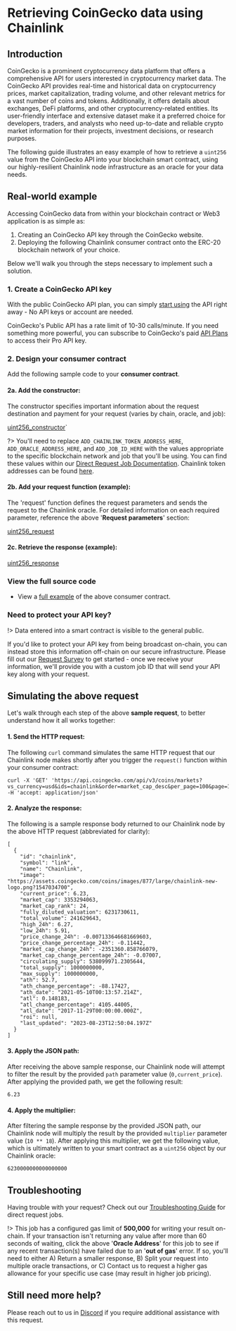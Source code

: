 # Retrieving CoinGecko data using Chainlink

## Introduction

CoinGecko is a prominent cryptocurrency data platform that offers a comprehensive API for users interested in cryptocurrency market data. The CoinGecko API provides real-time and historical data on cryptocurrency prices, market capitalization, trading volume, and other relevant metrics for a vast number of coins and tokens. Additionally, it offers details about exchanges, DeFi platforms, and other cryptocurrency-related entities. Its user-friendly interface and extensive dataset make it a preferred choice for developers, traders, and analysts who need up-to-date and reliable crypto market information for their projects, investment decisions, or research purposes.

The following guide illustrates an easy example of how to retrieve a `uint256` value from the CoinGecko API into your blockchain smart contract, using our highly-resilient Chainlink node infrastructure as an oracle for your data needs.

## Real-world example

Accessing CoinGecko data from within your blockchain contract or Web3 application is as simple as:

1. Creating an CoinGecko API key through the CoinGecko website.
1. Deploying the following Chainlink consumer contract onto the ERC-20 blockchain network of your choice. 

Below we'll walk you through the steps necessary to implement such a solution.

### 1. Create a CoinGecko API key

With the public CoinGecko API plan, you can simply [start using](https://www.coingecko.com/en/api/documentation) the API right away - No API keys or account are needed. 

CoinGecko's Public API has a rate limit of 10-30 calls/minute. If you need something more powerful, you can subscribe to CoinGecko's paid [API Plans](https://www.coingecko.com/en/api/pricing) to access their Pro API key.

### 2. Design your consumer contract

Add the following sample code to your **consumer contract**.

#### 2a. Add the constructor:

The constructor specifies important information about the request destination and payment for your request (varies by chain, oracle, and job): 

[uint256_constructor](/CoinGecko.sol ':include :type=code :fragment=constructor')`

?> You'll need to replace `ADD_CHAINLINK_TOKEN_ADDRESS_HERE`, `ADD_ORACLE_ADDRESS_HERE`, and `ADD_JOB_ID_HERE` with the values appropriate to the specific blockchain network and job that you'll be using. You can find these values within our [Direct Request Job Documentation](/services/direct-request-jobs/Jobs-and-Pricing).
Chainlink token addresses can be found [here](https://docs.chain.link/resources/link-token-contracts).

#### 2b. Add your request function (example):
The 'request' function defines the request parameters and sends the request to the Chainlink oracle. For detailed information on each required parameter, reference the above '**Request parameters**' section:

[uint256_request](/CoinGecko.sol ':include :type=code :fragment=request')

#### 2c. Retrieve the response (example):

[uint256_response](/CoinGecko.sol ':include :type=code :fragment=response')

### View the full source code

* View a [full example](https://github.com/LinkWellNodes/Documentation/blob/main/docs/services/direct-request-jobs/examples/coin-price-data/CoinGecko.sol) of the above consumer contract.

### Need to protect your API key?

!> Data entered into a smart contract is visible to the general public.

If you'd like to protect your API key from being broadcast on-chain, you can instead store this information off-chain on our secure infrastructure. Please fill out our [Request Survey](https://linkwellnodes.io/Getting-Started.html) to get started - once we receive your information, we'll provide you with a custom job ID that will send your API key along with your request.

## Simulating the above request

Let's walk through each step of the above **sample request**, to better understand how it all works together:

#### 1. **Send the HTTP request**:

The following `curl` command simulates the same HTTP request that our Chainlink node makes shortly after you trigger the `request()` function within your consumer contract:

```
curl -X 'GET' 'https://api.coingecko.com/api/v3/coins/markets?vs_currency=usd&ids=chainlink&order=market_cap_desc&per_page=100&page=1&sparkline=false&locale=en' -H 'accept: application/json'
```

#### 2. **Analyze the response**:

The following is a sample response body returned to our Chainlink node by the above HTTP request (abbreviated for clarity):

```
[
  {
    "id": "chainlink",
    "symbol": "link",
    "name": "Chainlink",
    "image": "https://assets.coingecko.com/coins/images/877/large/chainlink-new-logo.png?1547034700",
    "current_price": 6.23,
    "market_cap": 3353294063,
    "market_cap_rank": 24,
    "fully_diluted_valuation": 6231730611,
    "total_volume": 241629643,
    "high_24h": 6.27,
    "low_24h": 5.91,
    "price_change_24h": -0.007133646681669603,
    "price_change_percentage_24h": -0.11442,
    "market_cap_change_24h": -2351360.858766079,
    "market_cap_change_percentage_24h": -0.07007,
    "circulating_supply": 538099971.2305644,
    "total_supply": 1000000000,
    "max_supply": 1000000000,
    "ath": 52.7,
    "ath_change_percentage": -88.17427,
    "ath_date": "2021-05-10T00:13:57.214Z",
    "atl": 0.148183,
    "atl_change_percentage": 4105.44005,
    "atl_date": "2017-11-29T00:00:00.000Z",
    "roi": null,
    "last_updated": "2023-08-23T12:50:04.197Z"
  }
]
```

#### 3. **Apply the JSON path**:

After receiving the above sample response, our Chainlink node will attempt to filter the result by the provided `path` parameter value (`0,current_price`). After applying the provided path, we get the following result:

```
6.23
```

#### 4. **Apply the multiplier**:

After filtering the sample response by the provided JSON path, our Chainlink node will multiply the result by the provided `multiplier` parameter value (`10 ** 18`). After applying this multiplier, we get the following value, which is ultimately written to your smart contract as a `uint256` object by our Chainlink oracle:

```
6230000000000000000
```

## Troubleshooting

Having trouble with your request? Check out our [Troubleshooting Guide](/knowledgebase/Chainlink-Users-FAQ?id=direct-request-job-troubleshooting) for direct request jobs.

!> This job has a configured gas limit of **500,000** for writing your result on-chain. If your transaction isn't returning any value after more than 60 seconds of waiting, click the above '**Oracle Address**' for this job to see if any recent transaction(s) have failed due to an '**out of gas**' error. If so, you'll need to either A) Return a smaller response, B) Split your request into multiple oracle transactions, or C) Contact us to request a higher gas allowance for your specific use case (may result in higher job pricing). 

## Still need more help?

Please reach out to us in [Discord](https://discord.gg/AJ66pRz4) if you require additional assistance with this request.
